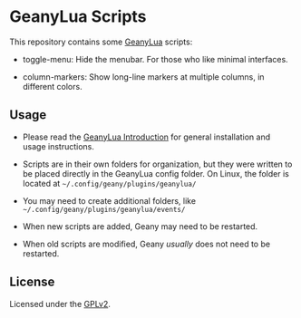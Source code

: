# GeanyLua Scripts

This repository contains some [GeanyLua](https://plugins.geany.org/geanylua/) scripts:

* toggle-menu: Hide the menubar.  For those who like minimal interfaces.

* column-markers: Show long-line markers at multiple columns, in different colors. 

## Usage

* Please read the [GeanyLua Introduction](https://plugins.geany.org/geanylua/geanylua-intro.html) for general installation and usage instructions.

* Scripts are in their own folders for organization, but they were written to be placed directly in the GeanyLua config folder.  On Linux, the folder is located at `~/.config/geany/plugins/geanylua/`

* You may need to create additional folders, like `~/.config/geany/plugins/geanylua/events/`

* When new scripts are added, Geany may need to be restarted.

* When old scripts are modified, Geany *usually* does not need to be restarted.

## License

Licensed under the [GPLv2](COPYING).
